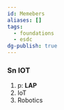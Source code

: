 ```yaml
---
id: Memebers
aliases: []
tags:
  - foundations
  - esdc
dg-publish: true
---
```

### Sn IOT

1. p: **LAP**
2. IoT 
3. Robotics 
